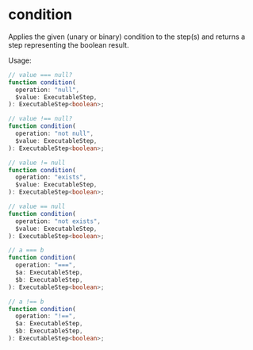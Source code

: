 # condition

Applies the given (unary or binary) condition to the step(s) and returns a step
representing the boolean result.

Usage:

```ts
// value === null?
function condition(
  operation: "null",
  $value: ExecutableStep,
): ExecutableStep<boolean>;

// value !== null?
function condition(
  operation: "not null",
  $value: ExecutableStep,
): ExecutableStep<boolean>;

// value != null
function condition(
  operation: "exists",
  $value: ExecutableStep,
): ExecutableStep<boolean>;

// value == null
function condition(
  operation: "not exists",
  $value: ExecutableStep,
): ExecutableStep<boolean>;

// a === b
function condition(
  operation: "===",
  $a: ExecutableStep,
  $b: ExecutableStep,
): ExecutableStep<boolean>;

// a !== b
function condition(
  operation: "!==",
  $a: ExecutableStep,
  $b: ExecutableStep,
): ExecutableStep<boolean>;
```
